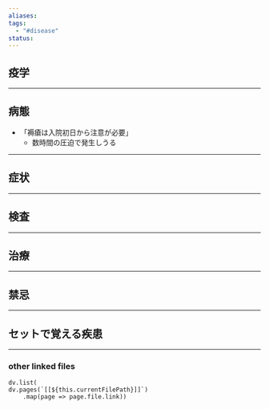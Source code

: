 ```yaml
---
aliases: 
tags:
  - "#disease"
status:
---
```

## 疫学
---
## 病態
- 「褥瘡は入院初日から注意が必要」
	- 数時間の圧迫で発生しうる
---
## 症状
---
## 検査
---
## 治療
---
## 禁忌
---
## セットで覚える疾患
---
### other linked files
```dataviewjs
dv.list(
dv.pages(`[[${this.currentFilePath}]]`)
	.map(page => page.file.link))
```
